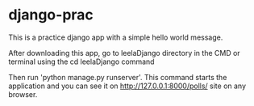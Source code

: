 # django-prac

This is a practice django app with a simple hello world message.

After downloading this app, go to leelaDjango directory in the CMD or terminal using the cd leelaDjango command

Then run 'python manage.py runserver'. This command starts the application and you can see it on http://127.0.0.1:8000/polls/ site on any browser.
